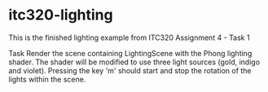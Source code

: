 # itc320-lighting

This is the finished lighting example from ITC320 Assignment 4 - Task 1


Task
Render the scene containing LightingScene with the Phong lighting shader.
The shader will be modified to use three light sources (gold, indigo and violet).
Pressing the key 'm' should start and stop the rotation of the lights within the scene.
